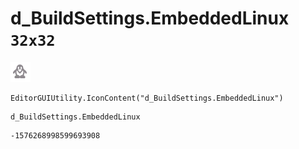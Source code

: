 # d_BuildSettings.EmbeddedLinux `32x32`
<img src="/img/d_BuildSettings.EmbeddedLinux.png" width=32 height=32>

``` CSharp
EditorGUIUtility.IconContent("d_BuildSettings.EmbeddedLinux")
```
```
d_BuildSettings.EmbeddedLinux
```
```
-1576268998599693908
```

